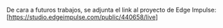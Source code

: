 De cara a futuros trabajos, se adjunta el link al proyecto de Edge Impulse:
[https://studio.edgeimpulse.com/public/440658/live]

